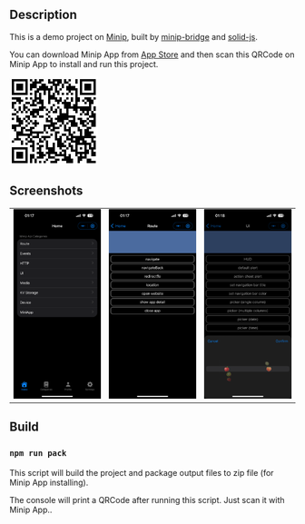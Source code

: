 ## Description

This is a demo project on [Minip](https://github.com/Yosorable/minip), built by [minip-bridge](https://github.com/Yosorable/minip-bridge) and [solid-js](https://github.com/solidjs/solid).

You can download Minip App from [App Store](https://apps.apple.com/us/app/minip-editor/id6463115915) and then scan this QRCode on Minip App to install and run this project.

![minip-demo](qrcode.jpg "QRCode")

## Screenshots

|                         |                         |                         |
| ----------------------- | ----------------------- | ----------------------- |
| ![](screenshots/01.PNG) | ![](screenshots/02.PNG) | ![](screenshots/03.PNG) |

## Build

### `npm run pack`

This script will build the project and package output files to zip file (for Minip App installing).

The console will print a QRCode after running this script. Just scan it with Minip App..
